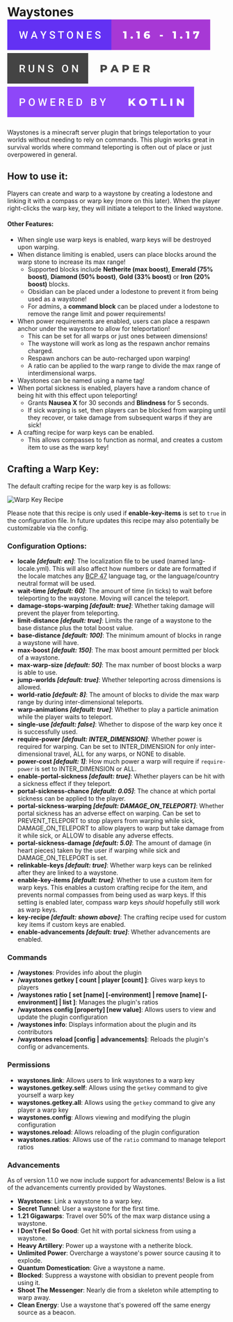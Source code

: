 
# Waystones [![Badge](badge/support.svg)](https://www.spigotmc.org/resources/waystones.93917/) [![Paper](badge/paper.svg)](https://papermc.io/) [![Kotlin](badge/kotlin.svg)](https://kotlinlang.org)

Waystones is a minecraft server plugin that brings teleportation to your worlds without needing to rely on commands. This plugin works great in survival worlds where command teleporting is often out of place or just overpowered in general.  
  
## How to use it:  
  
Players can create and warp to a waystone by creating a lodestone and linking it with a compass or warp key (more on this later). When the player right-clicks the warp key, they will initiate a teleport to the linked waystone.  

#### Other Features:

- When single use warp keys is enabled, warp keys will be destroyed upon warping.
- When distance limiting is enabled, users can place blocks around the warp stone to increase its max range!
	- Supported blocks include **Netherite (max boost)**, **Emerald (75% boost)**, **Diamond (50% boost)**, **Gold (33% boost)** or **Iron (20% boost)** blocks.
	- Obsidian can be placed under a lodestone to prevent it from being used as a waystone!
	- For admins, a **command block** can be placed under a lodestone to remove the range limit and power requirements!
- When power requirements are enabled, users can place a respawn anchor under the waystone to allow for teleportation!
	- This can be set for all warps or just ones between dimensions!
	- The waystone will work as long as the respawn anchor remains charged.
	- Respawn anchors can be auto-recharged upon warping!
	- A ratio can be applied to the warp range to divide the max range of interdimensional warps.
- Waystones can be named using a name tag!
- When portal sickness is enabled, players have a random chance of being hit with this effect upon teleporting!
	- Grants **Nausea X** for 30 seconds and **Blindness** for 5 seconds.
	- If sick warping is set, then players can be blocked from warping until they recover, or take damage from subsequent warps if they are sick!
- A crafting recipe for warp keys can be enabled.
	- This allows compasses to function as normal, and creates a custom item to use as the warp key!

## Crafting a Warp Key:

The default crafting recipe for the warp key is as follows:

<img alt="Warp Key Recipe" src="https://i.imgur.com/N2t9pn1.png" width="500"/>

Please note that this recipe is only used if **enable-key-items** is set to `true` in the configuration file. In future updates this recipe may also potentially be customizable via the config.

### Configuration Options:  
  
- **locale *[default: en]***: The localization file to be used (named lang-locale.yml). This will also affect how numbers or date are formatted if the locale matches any [BCP 47](https://www.iana.org/assignments/language-subtag-registry/language-subtag-registry) language tag, or the language/country neutral format will be used.
- **wait-time *[default: 60]***: The amount of time (in ticks) to wait before teleporting to the waystone. Moving will cancel the teleport.
- **damage-stops-warping *[default: true]***: Whether taking damage will prevent the player from teleporting.
- **limit-distance *[default: true]***: Limits the range of a waystone to the base distance plus the total boost value.
- **base-distance *[default: 100]***: The minimum amount of blocks in range a waystone will have.
- **max-boost *[default: 150]***: The max boost amount permitted per block of a waystone. 
- **max-warp-size *[default: 50]***: The max number of boost blocks a warp is able to use.
- **jump-worlds *[default: true]***: Whether teleporting across dimensions is allowed.
- **world-ratio *[default: 8]***: The amount of blocks to divide the max warp range by during inter-dimensional teleports. 
- **warp-animations *[default: true]***: Whether to play a particle animation while the player waits to teleport.
- **single-use *[default: false]***: Whether to dispose of the warp key once it is successfully used.
- **require-power *[default: INTER_DIMENSION]***: Whether power is required for warping. Can be set to INTER_DIMENSION for only inter-dimensional travel, ALL for any warps, or NONE to disable.
- **power-cost *[default: 1]***: How much power a warp will require if `require-power` is set to INTER_DIMENSION or ALL.
- **enable-portal-sickness *[default: true]***: Whether players can be hit with a sickness effect if they teleport.
- **portal-sickness-chance *[default: 0.05]***: The chance at which portal sickness can be applied to the player.
- **portal-sickness-warping *[default: DAMAGE_ON_TELEPORT]***: Whether portal sickness has an adverse effect on warping. Can be set to PREVENT_TELEPORT to stop players from warping while sick, DAMAGE_ON_TELEPORT to allow players to warp but take damage from it while sick, or ALLOW to disable any adverse effects.
- **portal-sickness-damage *[default: 5.0]***: The amount of damage (in heart pieces) taken by the user if warping while sick and DAMAGE_ON_TELEPORT is set.
- **relinkable-keys *[default: true]***: Whether warp keys can be relinked after they are linked to a waystone.
- **enable-key-items *[default: true]***: Whether to use a custom item for warp keys. This enables a custom crafting recipe for the item, and prevents normal compasses from being used as warp keys. If this setting is enabled later, compass warp keys *should* hopefully still work as warp keys.
- **key-recipe *[default: shown above]***: The crafting recipe used for custom key items if custom keys are enabled.
- **enable-advancements *[default: true]***: Whether advancements are enabled.

### Commands

- **/waystones**: Provides info about the plugin
- **/waystones getkey [ count | player [count] ]**: Gives warp keys to players
- **/waystones ratio [ set <value> [name] [-environment] | remove [name] [-environment] | list ]**: Manages the plugin's ratios
- **/waystones config [property] [new value]**: Allows users to view and update the plugin configuration
- **/waystones info**: Displays information about the plugin and its contributors
- **/waystones reload [config | advancements]**: Reloads the plugin's config or advancements.

### Permissions

- **waystones.link**: Allows users to link waystones to a warp key
- **waystones.getkey.self**: Allows using the `getkey` command to give yourself a warp key
- **waystones.getkey.all**: Allows using the `getkey` command to give any player a warp key
- **waystones.config**: Allows viewing and modifying the plugin configuration
- **waystones.reload**: Allows reloading of the plugin configuration
- **waystones.ratios**: Allows use of the `ratio` command to manage teleport ratios

### Advancements

As of version 1.1.0 we now include support for advancements! Below is a list of the advancements currently provided by Waystones. 

- **Waystones**: Link a waystone to a warp key.
- **Secret Tunnel**: User a waystone for the first time.
- **1.21 Gigawarps**: Travel over 50% of the max warp distance using a waystone.
- **I Don't Feel So Good**: Get hit with portal sickness from using a waystone.
- **Heavy Artillery**: Power up a waystone with a netherite block.
- **Unlimited Power**: Overcharge a waystone's power source causing it to explode.
- **Quantum Domestication**: Give a waystone a name.
- **Blocked**: Suppress a waystone with obsidian to prevent people from using it.
- **Shoot The Messenger**: Nearly die from a skeleton while attempting to warp away.
- **Clean Energy**: Use a waystone that's powered off the same energy source as a beacon.
